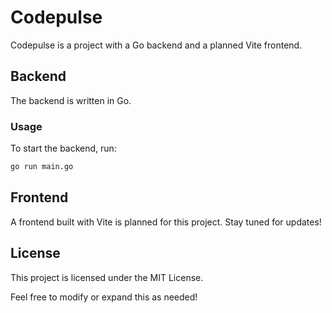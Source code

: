 
# Codepulse

Codepulse is a project with a Go backend and a planned Vite frontend.

## Backend

The backend is written in Go.

### Usage

To start the backend, run:

```bash
go run main.go
```

## Frontend

A frontend built with Vite is planned for this project. Stay tuned for updates!

## License

This project is licensed under the MIT License.

Feel free to modify or expand this as needed!
